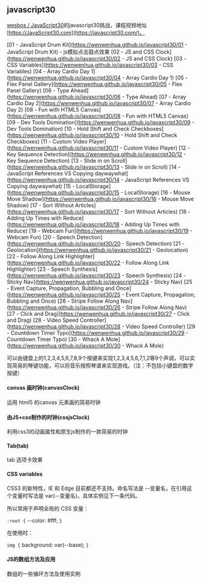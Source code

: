 ## javascript30

[wesbos / JavaScript30](https://github.com/wesbos/JavaScript30)的javascript30挑战，课程视频地址[https://JavaScript30.com](https://javascript30.com/)。

[01 - JavaScript Drum Kit](https://wenwenhua.github.io/javascript30/01 - JavaScript Drum Kit) - js模拟点击鼓点效果
[02 - JS and CSS Clock](https://wenwenhua.github.io/javascript30/02 - JS and CSS Clock)
[03 - CSS Variables](https://wenwenhua.github.io/javascript30/03 - CSS Variables)
[04 - Array Cardio Day 1](https://wenwenhua.github.io/javascript30/04 - Array Cardio Day 1)
[05 - Flex Panel Gallery](https://wenwenhua.github.io/javascript30/05 - Flex Panel Gallery)
[06 - Type Ahead](https://wenwenhua.github.io/javascript30/06 - Type Ahead)
[07 - Array Cardio Day 2](https://wenwenhua.github.io/javascript30/07 - Array Cardio Day 2)
[08 - Fun with HTML5 Canvas](https://wenwenhua.github.io/javascript30/08 - Fun with HTML5 Canvas)
[09 - Dev Tools Domination](https://wenwenhua.github.io/javascript30/09 - Dev Tools Domination)
[10 - Hold Shift and Check Checkboxes](https://wenwenhua.github.io/javascript30/10 - Hold Shift and Check Checkboxes)
[11 - Custom Video Player](https://wenwenhua.github.io/javascript30/11 - Custom Video Player)
[12 - Key Sequence Detection](https://wenwenhua.github.io/javascript30/12 - Key Sequence Detection)
[13 - Slide in on Scroll](https://wenwenhua.github.io/javascript30/13 - Slide in on Scroll)
[14 - JavaScript References VS Copying	daywaywhat](https://wenwenhua.github.io/javascript30/14 - JavaScript References VS Copying   daywaywhat)
[15 - LocalStorage](https://wenwenhua.github.io/javascript30/15 - LocalStorage)
[16 - Mouse Move Shadow](https://wenwenhua.github.io/javascript30/16 - Mouse Move Shadow)
[17 - Sort Without Articles](https://wenwenhua.github.io/javascript30/17 - Sort Without Articles)
[18 - Adding Up Times with Reduce](https://wenwenhua.github.io/javascript30/18 - Adding Up Times with Reduce)
[19 - Webcam Fun](https://wenwenhua.github.io/javascript30/19 - Webcam Fun)
[20 - Speech Detection](https://wenwenhua.github.io/javascript30/20 - Speech Detection)
[21 - Geolocation](https://wenwenhua.github.io/javascript30/21 - Geolocation)
[22 - Follow Along Link Highlighter](https://wenwenhua.github.io/javascript30/22 - Follow Along Link Highlighter)
[23 - Speech Synthesis](https://wenwenhua.github.io/javascript30/23 - Speech Synthesis)
[24 - Sticky Nav](https://wenwenhua.github.io/javascript30/24 - Sticky Nav)
[25 - Event Capture, Propagation, Bubbling and Once](https://wenwenhua.github.io/javascript30/25 - Event Capture, Propagation, Bubbling and Once)
[26 - Stripe Follow Along Nav](https://wenwenhua.github.io/javascript30/26 - Stripe Follow Along Nav)
[27 - Click and Drag](https://wenwenhua.github.io/javascript30/27 - Click and Drag)
[28 - Video Speed Controller](https://wenwenhua.github.io/javascript30/28 - Video Speed Controller)
[29 - Countdown Timer	Typo](https://wenwenhua.github.io/javascript30/29 - Countdown Timer Typo)
[30 - Whack A Mole](https://wenwenhua.github.io/javascript30/30 - Whack A Mole)

可以由键盘上的1,2,3,4,5,6,7,8,9个按键来实现1,2,3,4,5,6,7,1,2等9个声调，可以实现简易的琴键功能，可以将音乐按照琴谱来实现游戏。（注：不包括小键盘的数字按键）

#### canvas 画时钟(canvasClock)

运用 html5 的canvas 元素画的简易时钟

#### 由JS+css制作的时钟(cssjsClock)

利用css3的动画属性和原生js制作的一款简易的时钟

#### Tab(tab)

tab 选项卡效果

#### CSS variables

CSS3 的新特性，IE 和 Edge 目前都还不支持。命名写法是 --变量名，在引用这个变量时写法是 var(--变量名)。具体实例见下一条代码。

所以常用于声明全局的 CSS 变量：

`:root {`
  --color: #fff;
`}`

在使用时：

`img {`
  background: var(--base);
`}`

#### JS的数组方法及应用

数组的一些循环方法及使用实例

